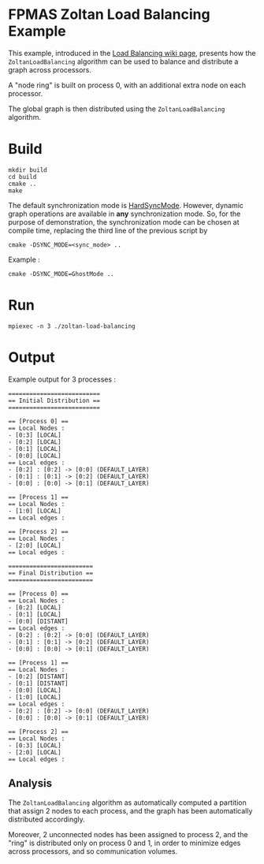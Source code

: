 # FPMAS Zoltan Load Balancing Example

This example, introduced in the [Load Balancing wiki page](), presents how the
`ZoltanLoadBalancing` algorithm can be used to balance and distribute a graph
across processors.

A "node ring" is built on process 0, with an additional extra node on each
processor.

The global graph is then distributed using the `ZoltanLoadBalancing` algorithm.

# Build

```
mkdir build
cd build
cmake ..
make
```
The default synchronization mode is
[HardSyncMode](https://fpmas.github.io/FPMAS/classfpmas_1_1synchro_1_1hard_1_1HardSyncMode.html).
However, dynamic graph operations are available in **any** synchronization
mode. So, for the purpose of demonstration, the synchronization mode can be
chosen at compile time, replacing the third line of the previous script by
```
cmake -DSYNC_MODE=<sync_mode> ..
```
Example :
```
cmake -DSYNC_MODE=GhostMode ..
```

# Run
```
mpiexec -n 3 ./zoltan-load-balancing
```

# Output

Example output for 3 processes :
```
==========================
== Initial Distribution ==
==========================

== [Process 0] ==
== Local Nodes :
- [0:3] [LOCAL]
- [0:2] [LOCAL]
- [0:1] [LOCAL]
- [0:0] [LOCAL]
== Local edges :
- [0:2] : [0:2] -> [0:0] (DEFAULT_LAYER)
- [0:1] : [0:1] -> [0:2] (DEFAULT_LAYER)
- [0:0] : [0:0] -> [0:1] (DEFAULT_LAYER)

== [Process 1] ==
== Local Nodes :
- [1:0] [LOCAL]
== Local edges :

== [Process 2] ==
== Local Nodes :
- [2:0] [LOCAL]
== Local edges :

========================
== Final Distribution ==
========================

== [Process 0] ==
== Local Nodes :
- [0:2] [LOCAL]
- [0:1] [LOCAL]
- [0:0] [DISTANT]
== Local edges :
- [0:2] : [0:2] -> [0:0] (DEFAULT_LAYER)
- [0:1] : [0:1] -> [0:2] (DEFAULT_LAYER)
- [0:0] : [0:0] -> [0:1] (DEFAULT_LAYER)

== [Process 1] ==
== Local Nodes :
- [0:2] [DISTANT]
- [0:1] [DISTANT]
- [0:0] [LOCAL]
- [1:0] [LOCAL]
== Local edges :
- [0:2] : [0:2] -> [0:0] (DEFAULT_LAYER)
- [0:0] : [0:0] -> [0:1] (DEFAULT_LAYER)

== [Process 2] ==
== Local Nodes :
- [0:3] [LOCAL]
- [2:0] [LOCAL]
== Local edges :

```

## Analysis

The `ZoltanLoadBalancing` algorithm as automatically computed a partition that
assign 2 nodes to each process, and the graph has been automatically
distributed accordingly.

Moreover, 2 unconnected nodes has been assigned to process 2, and the "ring" is
distributed only on process 0 and 1, in order to minimize edges across
processors, and so communication volumes.
